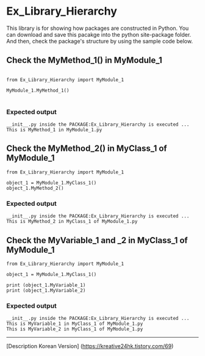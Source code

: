 # Ex_Library_Hierarchy

This library is for showing how packages are constructed in Python. You can download and save this pacakge into the python site-package folder. And then, check the package's structure by using the sample code below.

## Check the MyMethod_1() in MyModule_1

<pre>
<code>
from Ex_Library_Hierarchy import MyModule_1

MyModule_1.MyMethod_1()
</code>
</pre>

### Expected output
```
__init__.py inside the PACKAGE:Ex_Library_Hierarchy is executed ...
This is MyMethod_1 in MyModule_1.py
```

## Check the MyMethod_2() in MyClass_1 of MyModule_1

```
from Ex_Library_Hierarchy import MyModule_1

object_1 = MyModule_1.MyClass_1()
object_1.MyMethod_2()
```

### Expected output
```
__init__.py inside the PACKAGE:Ex_Library_Hierarchy is executed ...
This is MyMethod_2 in MyClass_1 of MyModule_1.py
```

## Check the MyVariable_1 and _2 in MyClass_1 of MyModule_1
```
from Ex_Library_Hierarchy import MyModule_1

object_1 = MyModule_1.MyClass_1()

print (object_1.MyVariable_1)
print (object_1.MyVariable_2)
```

### Expected output
```
__init__.py inside the PACKAGE:Ex_Library_Hierarchy is executed ...
This is MyVariable_1 in MyClass_1 of MyModule_1.py
This is MyVariable_2 in MyClass_1 of MyModule_1.py
```


- - -
[Description Korean Version] (https://kreative24hk.tistory.com/69)
